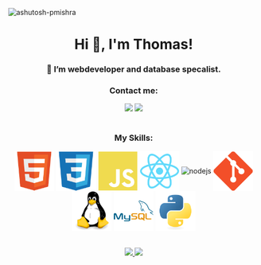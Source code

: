 <div align="center">
<p align="left"> <img src="https://komarev.com/ghpvc/?username=Thomas-Horvath&label=Profile%20views&color=0e75b6&style=flat" alt="ashutosh-pmishra" /></p>
<h1 align="center" >Hi 👋, I'm Thomas!</h1>
<h3 align="center"> 🌱 I’m webdeveloper and database specalist.</h3>


<h3 align="center">Contact me:</h3>
<div align="center">
  <a href="https://www.linkedin.com/in/thomas-horvath-8886b2273/" target="_blank"><img src="https://img.shields.io/badge/-LinkedIn-%230077B5?style=for-the-badge&logo=linkedin&logoColor=white" target="_blank"></a> 
  <a href="mailto:thomashorvathwe@gmail.com"><img src="https://img.shields.io/badge/-Gmail-%23333?style=for-the-badge&logo=gmail&logoColor=white" target="_blank"></a>
</div>

<div align="center" valign="top"><br>
<h3 align="center">My Skills:</h3>
  <img align="center" alt="HTML" height="80" width="80" src="https://raw.githubusercontent.com/devicons/devicon/master/icons/html5/html5-original.svg">
  <img align="center" alt="CSS" height="80" width="80" src="https://raw.githubusercontent.com/devicons/devicon/master/icons/css3/css3-original.svg">
  <img align="center" alt="Js" height="80" width="80" src="https://raw.githubusercontent.com/devicons/devicon/master/icons/javascript/javascript-plain.svg">
  <img align="center" alt="React" height="80" width="80" src="https://raw.githubusercontent.com/devicons/devicon/master/icons/react/react-original.svg">
  <img align="center" alt="nodejs" height="80" width="80" src="https://cdn.worldvectorlogo.com/logos/nodejs-icon.svg">
  <img align="center" alt="git" height="80" width="80" src="https://raw.githubusercontent.com/devicons/devicon/master/icons/git/git-original.svg">
  <img align="center" alt="linux" height="80" width="80" src="https://raw.githubusercontent.com/devicons/devicon/master/icons/linux/linux-original.svg">
  <img align="center" alt="mysql" height="80" width="80"  src="https://raw.githubusercontent.com/devicons/devicon/master/icons/mysql/mysql-original-wordmark.svg" alt="mysql" width="40" height="40"/>
  <img align="center" alt="python" height="80" width="80"  src="https://raw.githubusercontent.com/devicons/devicon/master/icons/python/python-original.svg" alt="python" width="40" height="40"/> 
</div><br>
<br/>
<!--
- 🔭 I’m currently working on ...
-
- 👯 I’m looking to collaborate on ...
- 🤔 I’m looking for help with ...
- 💬 Ask me about ...
- 📫 How to reach me: ...
- 😄 Pronouns: ...
- ⚡ Fun fact: ...
-->
  <div align="center">
  <a href="https://github.com/duribeiro">
    <img height="150em" src="https://github-readme-stats.vercel.app/api?username=Thomas-Horvath&count_private=true&include_all_commits=true&show_icons=true&theme=dracula&hide_border=false&show_owner=true"/>
    <img height="150em" src="https://github-readme-stats.vercel.app/api/top-langs/?username=Thomas-Horvath&theme=dracula&hide_border=false&&layout=compact"/>
  </a>
</div>


</div>

